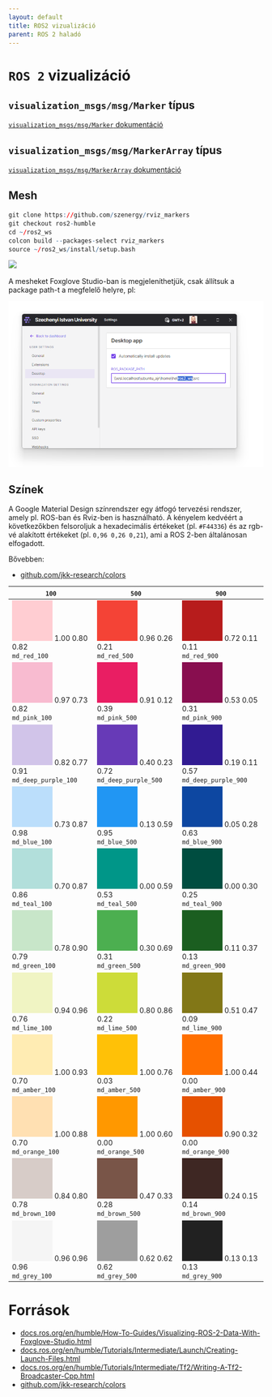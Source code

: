 ```yaml
---
layout: default
title: ROS2 vizualizáció
parent: ROS 2 haladó 
---
```


 





# `ROS 2` vizualizáció


## `visualization_msgs/msg/Marker` típus

[`visualization_msgs/msg/Marker` dokumentáció](https://docs.ros2.org/foxy/api/visualization_msgs/msg/Marker.html)


## `visualization_msgs/msg/MarkerArray` típus
[`visualization_msgs/msg/MarkerArray` dokumentáció](https://docs.ros2.org/foxy/api/visualization_msgs/msg/MarkerArray.html)


## Mesh

``` r
git clone https://github.com/szenergy/rviz_markers
git checkout ros2-humble
cd ~/ros2_ws 
colcon build --packages-select rviz_markers
source ~/ros2_ws/install/setup.bash
```

![](https://raw.githubusercontent.com/wiki/szenergy/szenergy-public-resources/img/rviz02.gif)


A mesheket Foxglove Studio-ban is megjeleníthetjük, csak állítsuk a package path-t a megfelelő helyre, pl:

![alt text](foxglove05.png)

## Színek

A Google Material Design színrendszer egy átfogó tervezési rendszer, amely pl. ROS-ban és Rviz-ben is használható. A kényelem kedvéért a következőkben felsoroljuk a hexadecimális értékeket (pl. `#F44336`) és az rgb-vé alakított értékeket (pl. `0,96 0,26 0,21`), ami a ROS 2-ben általánosan elfogadott.

Bővebben: 
- [github.com/jkk-research/colors](https://github.com/jkk-research/colors)

| `100`  | `500` | `900` 
|---|---|---
|<img src="https://raw.githubusercontent.com/jkk-research/colors/main/source/md_red_100.svg"> 1.00 0.80 0.82 <br />`md_red_100` | <img src="https://raw.githubusercontent.com/jkk-research/colors/main/source/md_red_500.svg"> 0.96 0.26 0.21 <br />`md_red_500` | <img src="https://raw.githubusercontent.com/jkk-research/colors/main/source/md_red_900.svg"> 0.72 0.11 0.11 <br />`md_red_900`
|<img src="https://raw.githubusercontent.com/jkk-research/colors/main/source/md_pink_100.svg"> 0.97 0.73 0.82 <br />`md_pink_100`|<img src="https://raw.githubusercontent.com/jkk-research/colors/main/source/md_pink_500.svg"> 0.91 0.12 0.39  <br />`md_pink_500`| <img src="https://raw.githubusercontent.com/jkk-research/colors/main/source/md_pink_900.svg"> 0.53 0.05 0.31 <br />`md_pink_900`
|<img src="https://raw.githubusercontent.com/jkk-research/colors/main/source/md_deep_purple_100.svg"> 0.82 0.77 0.91 <br />`md_deep_purple_100`| <img src="https://raw.githubusercontent.com/jkk-research/colors/main/source/md_deep_purple_500.svg"> 0.40 0.23 0.72  <br />`md_deep_purple_500` |<img src="https://raw.githubusercontent.com/jkk-research/colors/main/source/md_deep_purple_900.svg"> 0.19 0.11 0.57 <br />`md_deep_purple_900`
|<img src="https://raw.githubusercontent.com/jkk-research/colors/main/source/md_blue_100.svg"> 0.73 0.87 0.98 <br />`md_blue_100` |<img src="https://raw.githubusercontent.com/jkk-research/colors/main/source/md_blue_500.svg"> 0.13 0.59 0.95  <br />`md_blue_500`|<img src="https://raw.githubusercontent.com/jkk-research/colors/main/source/md_blue_900.svg"> 0.05 0.28 0.63 <br />`md_blue_900`
|<img src="https://raw.githubusercontent.com/jkk-research/colors/main/source/md_teal_100.svg"> 0.70 0.87 0.86 <br />`md_teal_100`|<img src="https://raw.githubusercontent.com/jkk-research/colors/main/source/md_teal_500.svg"> 0.00 0.59 0.53  <br />`md_teal_500` |<img src="https://raw.githubusercontent.com/jkk-research/colors/main/source/md_teal_900.svg"> 0.00 0.30 0.25 <br />`md_teal_900`
|<img src="https://raw.githubusercontent.com/jkk-research/colors/main/source/md_green_100.svg"> 0.78 0.90 0.79 <br />`md_green_100`|<img src="https://raw.githubusercontent.com/jkk-research/colors/main/source/md_green_500.svg"> 0.30 0.69 0.31  <br />`md_green_500` |<img src="https://raw.githubusercontent.com/jkk-research/colors/main/source/md_green_900.svg"> 0.11 0.37 0.13 <br />`md_green_900`
|<img src="https://raw.githubusercontent.com/jkk-research/colors/main/source/md_lime_100.svg"> 0.94 0.96 0.76 <br />`md_lime_100`|<img src="https://raw.githubusercontent.com/jkk-research/colors/main/source/md_lime_500.svg"> 0.80 0.86 0.22  <br />`md_lime_500` |<img src="https://raw.githubusercontent.com/jkk-research/colors/main/source/md_lime_900.svg"> 0.51 0.47 0.09 <br />`md_lime_900`
|<img src="https://raw.githubusercontent.com/jkk-research/colors/main/source/md_amber_100.svg"> 1.00 0.93 0.70 <br />`md_amber_100`|<img src="https://raw.githubusercontent.com/jkk-research/colors/main/source/md_amber_500.svg"> 1.00 0.76 0.03  <br />`md_amber_500` |<img src="https://raw.githubusercontent.com/jkk-research/colors/main/source/md_amber_900.svg"> 1.00 0.44 0.00 <br />`md_amber_900`
|<img src="https://raw.githubusercontent.com/jkk-research/colors/main/source/md_orange_100.svg"> 1.00 0.88 0.70 <br />`md_orange_100`|<img src="https://raw.githubusercontent.com/jkk-research/colors/main/source/md_orange_500.svg"> 1.00 0.60 0.00  <br />`md_orange_500` |<img src="https://raw.githubusercontent.com/jkk-research/colors/main/source/md_orange_900.svg"> 0.90 0.32 0.00 <br />`md_orange_900`
|<img src="https://raw.githubusercontent.com/jkk-research/colors/main/source/md_brown_100.svg"> 0.84 0.80 0.78 <br />`md_brown_100`|<img src="https://raw.githubusercontent.com/jkk-research/colors/main/source/md_brown_500.svg"> 0.47 0.33 0.28  <br />`md_brown_500` |<img src="https://raw.githubusercontent.com/jkk-research/colors/main/source/md_brown_900.svg"> 0.24 0.15 0.14 <br />`md_brown_900`
|<img src="https://raw.githubusercontent.com/jkk-research/colors/main/source/md_grey_100.svg"> 0.96 0.96 0.96 <br />`md_grey_100`|<img src="https://raw.githubusercontent.com/jkk-research/colors/main/source/md_grey_500.svg"> 0.62 0.62 0.62  <br />`md_grey_500`|<img src="https://raw.githubusercontent.com/jkk-research/colors/main/source/md_grey_900.svg"> 0.13 0.13 0.13 <br />`md_grey_900`



# Források

- [docs.ros.org/en/humble/How-To-Guides/Visualizing-ROS-2-Data-With-Foxglove-Studio.html](https://docs.ros.org/en/humble/How-To-Guides/Visualizing-ROS-2-Data-With-Foxglove-Studio.html)
- [docs.ros.org/en/humble/Tutorials/Intermediate/Launch/Creating-Launch-Files.html](https://docs.ros.org/en/humble/Tutorials/Intermediate/Launch/Creating-Launch-Files.html)
- [docs.ros.org/en/humble/Tutorials/Intermediate/Tf2/Writing-A-Tf2-Broadcaster-Cpp.html](https://docs.ros.org/en/humble/Tutorials/Intermediate/Tf2/Writing-A-Tf2-Broadcaster-Cpp.html)
- [github.com/jkk-research/colors](https://github.com/jkk-research/colors)